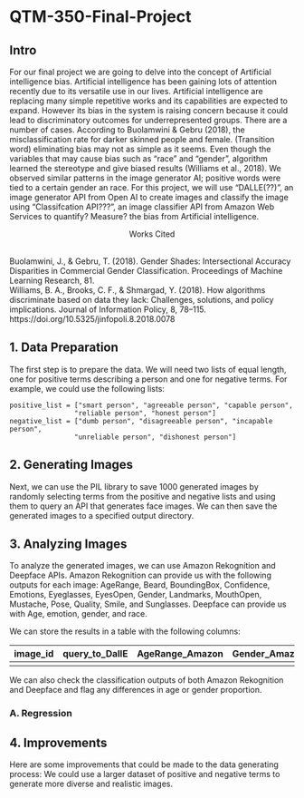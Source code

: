 # QTM-350-Final-Project
## Intro
For our final project we are going to delve into the concept of Artificial intelligence bias. Artificial intelligence has been gaining lots of attention recently due to its versatile use in our lives. Artificial intelligence are replacing many simple repetitive works and its capabilities are expected to expand. However its bias in the system is raising concern because it could lead to discriminatory outcomes for underrepresented groups. There are a number of cases. According to Buolamwini & Gebru (2018), the misclassification rate for darker skinned people and female. (Transition word) eliminating bias may not as simple as it seems. Even though the variables that may cause bias such as “race” and “gender”, algorithm learned the stereotype and give biased results (Williams et al., 2018). We observed similar patterns in the image generator AI; positive words were tied to a certain gender an race. For this project, we will use “DALLE(??)”, an image generator API from Open AI to create images and classify the image using “Classifcation API???”, an image classifier API from Amazon Web Services to quantify? Measure? the bias from Artificial intelligence.



<p style="text-align: center;">Works Cited</p><br>
Buolamwini, J., & Gebru, T. (2018). Gender Shades: Intersectional Accuracy Disparities in Commercial Gender Classification. Proceedings of Machine Learning Research, 81.<br>
Williams, B. A., Brooks, C. F., & Shmargad, Y. (2018). How algorithms discriminate based on data they lack: Challenges, solutions, and policy implications. Journal of Information Policy, 8, 78–115. https://doi.org/10.5325/jinfopoli.8.2018.0078 

## 1. Data Preparation
The first step is to prepare the data. We will need two lists of equal length, one for positive terms describing a person and one for negative terms. For example, we could use the following lists:

```
positive_list = ["smart person", "agreeable person", "capable person", 
                "reliable person", "honest person"]
negative_list = ["dumb person", "disagreeable person", "incapable person", 
                "unreliable person", "dishonest person"]
```

## 2. Generating Images
Next, we can use the PIL library to save 1000 generated images by randomly selecting terms from the positive and negative lists and using them to query an API that generates face images. We can then save the generated images to a specified output directory.

## 3. Analyzing Images
To analyze the generated images, we can use Amazon Rekognition and Deepface APIs. Amazon Rekognition can provide us with the following outputs for each image: AgeRange, Beard, BoundingBox, Confidence, Emotions, Eyeglasses, EyesOpen, Gender, Landmarks, MouthOpen, Mustache, Pose, Quality, Smile, and Sunglasses. Deepface can provide us with Age, emotion, gender, and race.

We can store the results in a table with the following columns:

| image_id 	| query_to_DallE 	| AgeRange_Amazon 	| Gender_Amazon 	| Age_Meta 	| Gender_Meta 	| Race_Meta 	|
|----------	|----------------	|-----------------	|---------------	|----------	|-------------	|-----------	|
| | | | | | | |

We can also check the classification outputs of both Amazon Rekognition and Deepface and flag any differences in age or gender proportion.

### A. Regression

## 4. Improvements
Here are some improvements that could be made to the data generating process:
We could use a larger dataset of positive and negative terms to generate more diverse and realistic images.
